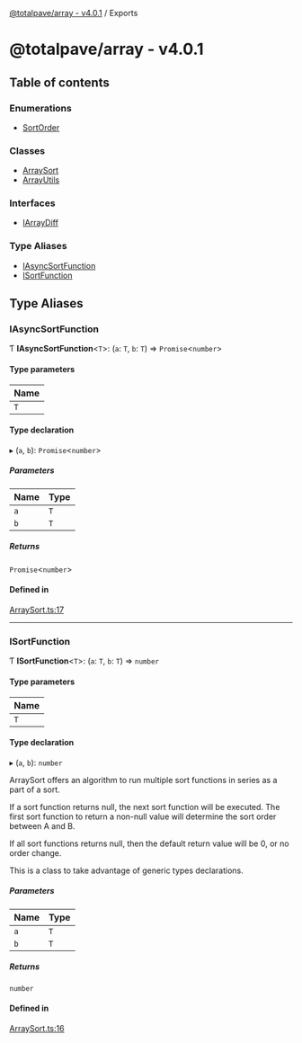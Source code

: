 [@totalpave/array - v4.0.1](README.md) / Exports

# @totalpave/array - v4.0.1

## Table of contents

### Enumerations

- [SortOrder](enums/SortOrder.md)

### Classes

- [ArraySort](classes/ArraySort.md)
- [ArrayUtils](classes/ArrayUtils.md)

### Interfaces

- [IArrayDiff](interfaces/IArrayDiff.md)

### Type Aliases

- [IAsyncSortFunction](modules.md#iasyncsortfunction)
- [ISortFunction](modules.md#isortfunction)

## Type Aliases

### IAsyncSortFunction

Ƭ **IAsyncSortFunction**<`T`\>: (`a`: `T`, `b`: `T`) => `Promise`<`number`\>

#### Type parameters

| Name |
| :------ |
| `T` |

#### Type declaration

▸ (`a`, `b`): `Promise`<`number`\>

##### Parameters

| Name | Type |
| :------ | :------ |
| `a` | `T` |
| `b` | `T` |

##### Returns

`Promise`<`number`\>

#### Defined in

[ArraySort.ts:17](https://github.com/totalpave/array/blob/9d9fac7/src/ArraySort.ts#L17)

___

### ISortFunction

Ƭ **ISortFunction**<`T`\>: (`a`: `T`, `b`: `T`) => `number`

#### Type parameters

| Name |
| :------ |
| `T` |

#### Type declaration

▸ (`a`, `b`): `number`

ArraySort offers an algorithm to run multiple sort functions in series
as a part of a sort.

If a sort function returns null, the next sort function will be executed.
The first sort function to return a non-null value will determine the sort
order between A and B.

If all sort functions returns null, then the default return value will be 0,
or no order change.

This is a class to take advantage of generic types declarations.

##### Parameters

| Name | Type |
| :------ | :------ |
| `a` | `T` |
| `b` | `T` |

##### Returns

`number`

#### Defined in

[ArraySort.ts:16](https://github.com/totalpave/array/blob/9d9fac7/src/ArraySort.ts#L16)
